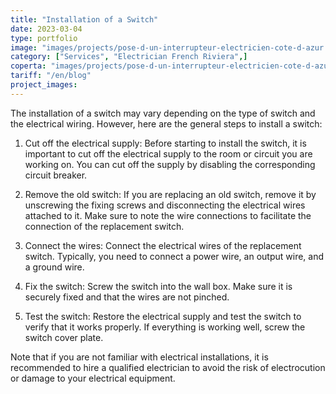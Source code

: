 ```yaml
---
title: "Installation of a Switch"
date: 2023-03-04
type: portfolio
image: "images/projects/pose-d-un-interrupteur-electricien-cote-d-azur.jpg"
category: ["Services", "Electrician French Riviera",]
coperta: "images/projects/pose-d-un-interrupteur-electricien-cote-d-azur.jpg"
tariff: "/en/blog"
project_images: 
---
```


The installation of a switch may vary depending on the type of switch and the electrical wiring. However, here are the general steps to install a switch:

1. Cut off the electrical supply: Before starting to install the switch, it is important to cut off the electrical supply to the room or circuit you are working on. You can cut off the supply by disabling the corresponding circuit breaker.
    
2. Remove the old switch: If you are replacing an old switch, remove it by unscrewing the fixing screws and disconnecting the electrical wires attached to it. Make sure to note the wire connections to facilitate the connection of the replacement switch.

3. Connect the wires: Connect the electrical wires of the replacement switch. Typically, you need to connect a power wire, an output wire, and a ground wire.

4. Fix the switch: Screw the switch into the wall box. Make sure it is securely fixed and that the wires are not pinched.

5. Test the switch: Restore the electrical supply and test the switch to verify that it works properly. If everything is working well, screw the switch cover plate.

Note that if you are not familiar with electrical installations, it is recommended to hire a qualified electrician to avoid the risk of electrocution or damage to your electrical equipment.
